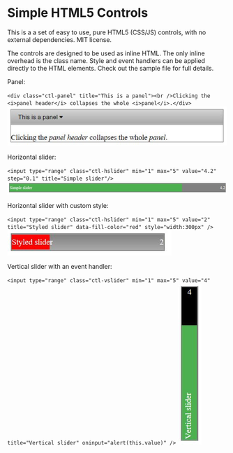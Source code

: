 # Simple HTML5 Controls
This is a a set of easy to use, pure HTML5 (CSS/JS) controls, with no external dependencies. MIT license.

The controls are designed to be used as inline HTML. The only inline overhead is the class name.
Style and event handlers can be applied directly to the HTML elements.
Check out the sample file for full details.

Panel:

`<div class="ctl-panel" title="This is a panel"><br />Clicking the <i>panel header</i> collapses the whole <i>panel</i>.</div>`
![Panel example](sample_images/panel.jpg?raw=true "Panel example")

Horizontal slider:

`<input type="range" class="ctl-hslider" min="1" max="5" value="4.2" step="0.1" title="Simple slider"/>`
![Example of horizontal slider](sample_images/hslider.jpg?raw=true "Example of horizontal slider")

Horizontal slider with custom style:

`<input type="range" class="ctl-hslider" min="1" max="5" value="2" title="Styled slider" data-fill-color="red" style="width:300px" />`
![Example of orizontal slider with style](sample_images/hsliderstyle.jpg?raw=true "Example of horizontal slider with style")

Vertical slider with an event handler:

`<input type="range" class="ctl-vslider" min="1" max="5" value="4" title="Vertical slider" oninput="alert(this.value)" />`
![Example of vertical slider with event handler](sample_images/vslider.jpg?raw=true "Example of vertical slider with event handler")

